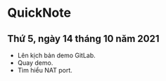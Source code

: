 # QuickNote

## Thứ 5, ngày 14 tháng 10 năm 2021
- Lên kịch bản demo GitLab.
- Quay demo.
- Tìm hiểu NAT port.
